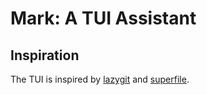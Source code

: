 # Mark: A TUI Assistant

## Inspiration

The TUI is inspired by [lazygit](https://github.com/jesseduffield/lazygit) and
[superfile](https://github.com/yorukot/superfile).
